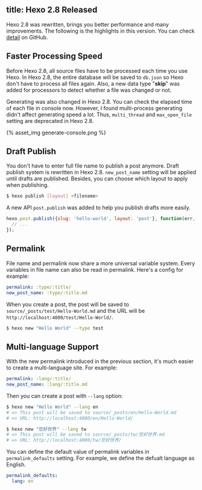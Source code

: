 title: Hexo 2.8 Released
---
Hexo 2.8 was rewritten, brings you better performance and many improvements. The following is the highlights in this version. You can check [detail](https://github.com/hexojs/hexo/releases/tag/2.8.0) on GitHub.

## Faster Processing Speed

Before Hexo 2.8, all source files have to be processed each time you use Hexo. In Hexo 2.8, the entire database will be saved to `db.json` so Hexo don't have to process all files again. Also, a new data type "**skip**" was added for processors to detect whether a file was changed or not.

Generating was also changed in Hexo 2.8. You can check the elapsed time of each file in console now. However, I found multi-process generating didn't affect generating speed a lot. Thus, `multi_thread` and `max_open_file` setting are deprecated in Hexo 2.8.

{% asset_img generate-console.png %}

## Draft Publish

You don't have to enter full file name to publish a post anymore. Draft publish system is rewritten in Hexo 2.8. `new_post_name` setting will be applied until drafts are published. Besides, you can choose which layout to apply when publishing.

``` bash
$ hexo publish [layout] <filename>
```

A new API `post.publish` was added to help you publish drafts more easily.

``` js
hexo.post.publish({slug: 'hello-world', layout: 'post'}, function(err, target){
  // ...
});
```

## Permalink

File name and permalink now share a more universal variable system. Every variables in file name can also be read in permalink. Here's a config for example:

``` yaml
permalink: :type/:title/
new_post_name: :type/:title.md
```

When you create a post, the post will be saved to `source/_posts/test/Hello-World.md` and the URL will be `http://localhost:4000/test/Hello-World/`.

``` bash
$ hexo new "Hello World" --type test
```

## Multi-language Support

With the new permalink introduced in the previous section, it's much easier to create a multi-language site. For example:

``` yaml
permalink: :lang/:title/
new_post_name: :lang/:title.md
```

Then you can create a post with `--lang` option:

``` bash
$ hexo new "Hello World" --lang en
# => This post will be saved to source/_posts/en/Hello-World.md
# => URL: http://localhost:4000/en/Hello-World/

$ hexo new "您好世界" --lang tw
# => This post will be saved to source/_posts/tw/您好世界.md
# => URL: http://localhost:4000/tw/您好世界/
```

You can define the default value of permalink variables in `permalink_defaults` setting. For example, we define the defualt language as English.

``` yaml
permalink_defaults:
  lang: en
```